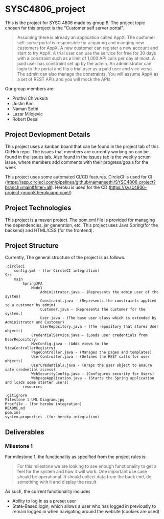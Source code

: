 # SYSC4806_project

This is the project for SYSC 4806 made by group 8. The project topic chosen for this project is the "Customer self
server portal".

> Assuming there is already an application called AppX. The customer self-serve portal is responsible for acquiring and
> manging new customers for AppX. A new customer can register a new account and start to try AppX. A trial user can use
> the service for free for 30 days with a constraint such as a limit of 1,000 API calls per day at most. A paid user has
> constraint set up by the admin. An administrator can login to the portal and flip a trial user as a paid user and vice 
> versa. The admin can also manage the constraints. You will assume AppX as a set of REST APIs and you will mock the APIs.

Our group members are:
- Pruthvi Chivukula
- Justin Kim
- Naman Sethi
- Lazar Milojevic
- Robert Desai

## Project Devlopment Details
This project uses a kanban board that can be found in the project tab of this GitHub repo.
The issues that members are currently working on can be found in the issues tab.
Also found in the issues tab is the weekly scrum issue, where members add comments with their progress/goals for the week

This project uses some automated CI/CD features.
CircleCI is used for CI (https://app.circleci.com/pipelines/github/namansethi/SYSC4806_project?branch=main&filter=all).
Heroku is used for the CD (https://sysc4806-project-group8.herokuapp.com/)

## Project Technologies
This project is a maven project. The pom.xml file is provided for managing the dependencies, jar generation, etc.
This project uses Java Spring(for the backend) and HTML/CSS (for the frontend).

## Project Structure
Currently, The general structure of the project is as follows.

    .circleci
        config.yml - (for CircleCI integration)
    Src   
        main
            SpringJPA
                Model
                    Administrator.java - (Represents the admin user of the system)
                    Constraint.java - (Represents the constraints applied to a customer by admin)
                    Customer.java - (Represents the customer for the system.)
                    User.java - (The base user class which is extended by Administrator and Customer)
                    UserRepository.java - (The repository that stores User objects)
                CredentialService.java - (Loads user credentials from UserRepository)
                MvcConfig.java - (Adds views to the ViewControllerRegistry)
                PageController.java - (Manages the pages and templates)
                UserController.java - (Defines the REST calls for user objects)
                UserCredentials.java - (Wraps the user object to ensure safe credential access)
                WebSecurityConfig.java - (Configures security for Users)
                WebpageApplication.java - (Starts the Spring application and loads some starter users)
            resources
            
    .gitignore
    Milestone 1 UML Diagram.jpg
    Procfile - (for heroku integration)
    README.md
    pom.xml
    system.properties -(for heroku integration)

## Deliverables
### Milestone 1

For milestone 1, the functionality as specified from the project rules is:
>For this milestone we are looking to see enough functionality to get a feel for the system and how it will work. 
>One important use case should be operational. It should collect data from the back end, do something with it and
>display the result

As such, the current functionality includes
 - Ability to log in as a preset user
 - State-Based login, which allows a user who has logged in previously to remain logged in when navigating around the website (cookies are used)




